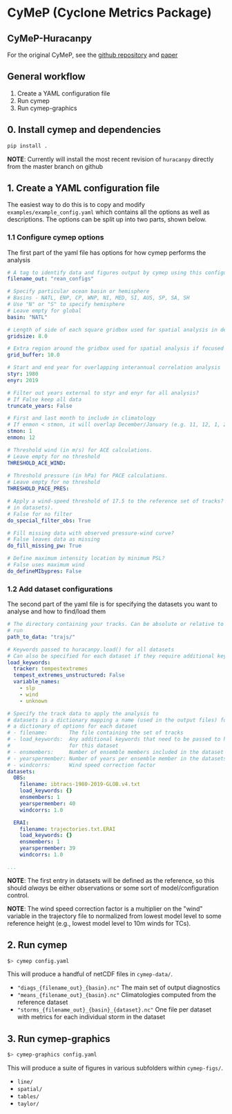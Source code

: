 # CyMeP (Cyclone Metrics Package)
## CyMeP-Huracanpy
For the original CyMeP, see the [github repository](https://github.com/zarzycki/cymep) and [paper](https://doi.org/10.1175/JAMC-D-20-0149.1)

## General workflow
1. Create a YAML configuration file
2. Run cymep
3. Run cymep-graphics

## 0. Install cymep and dependencies

```bash
pip install .
```
**NOTE**: Currently will install the most recent revision of `huracanpy` directly from the master branch on github


## 1. Create a YAML configuration file
The easiest way to do this is to copy and modify `examples/example_config.yaml` which
contains all the options as well as descriptions. The options can be split up into two
parts, shown below.

### 1.1 Configure cymep options
The first part of the yaml file has options for how cymep performs the analysis

```yaml
# A tag to identify data and figures output by cymep using this configuration
filename_out: "rean_configs"

# Specify particular ocean basin or hemisphere
# Basins - NATL, ENP, CP, WNP, NI, MED, SI, AUS, SP, SA, SH
# Use "N" or "S" to specify hemisphere
# Leave empty for global
basin: "NATL"

# Length of side of each square gridbox used for spatial analysis in degrees
gridsize: 8.0

# Extra region around the gridbox used for spatial analysis if focused on a single basin
grid_buffer: 10.0

# Start and end year for overlapping interannual correlation analysis
styr: 1980
enyr: 2019

# Filter out years external to styr and enyr for all analysis?
# If False keep all data
truncate_years: False

# First and last month to include in climatology
# If enmon < stmon, it will overlap December/January (e.g. 11, 12, 1, 2)
stmon: 1
enmon: 12

# Threshold wind (in m/s) for ACE calculations.
# Leave empty for no threshold
THRESHOLD_ACE_WIND:
  
# Threshold pressure (in hPa) for PACE calculations.
# Leave empty for no threshold
THRESHOLD_PACE_PRES:

# Apply a wind-speed threshold of 17.5 to the reference set of tracks? (the first entry
# in datasets).
# False for no filter
do_special_filter_obs: True

# Fill missing data with observed pressure-wind curve?
# False leaves data as missing
do_fill_missing_pw: True

# Define maximum intensity location by minimum PSL?
# False uses maximum wind
do_defineMIbypres: False
```

### 1.2 Add dataset configurations
The second part of the yaml file is for specifying the datasets you want to analyse and
how to find/load them

```yaml
# The directory containing your tracks. Can be absolute or relative to where cymep is
# run
path_to_data: "trajs/"

# Keywords passed to huracanpy.load() for all datasets
# Can also be specified for each dataset if they require additional keywords
load_keywords:
  tracker: tempestextremes
  tempest_extremes_unstructured: False
  variable_names:
    - slp
    - wind
    - unknown

# Specify the track data to apply the analysis to
# datasets is a dictionary mapping a name (used in the output files) for each dataset to
# a dictionary of options for each dataset
# - filename:       The file containing the set of tracks
# - load_keywords:  Any additional keywords that need to be passed to huracanpy.load()
#                   for this dataset
# - ensmembers:     Number of ensemble members included in the dataset
# - yearspermember: Number of years per ensemble member in the datasets
# - windcorrs:      Wind speed correction factor
datasets:
  OBS:
    filename: ibtracs-1980-2019-GLOB.v4.txt
    load_keywords: {}
    ensmembers: 1
    yearspermember: 40
    windcorrs: 1.0

  ERAI:
    filename: trajectories.txt.ERAI
    load_keywords: {}
    ensmembers: 1
    yearspermember: 39
    windcorrs: 1.0

...
```

**NOTE**: The first entry in datasets will be defined as the reference, so this should *always* be either observations or some sort of model/configuration control.

**NOTE**: The wind speed correction factor is a multiplier on the "wind" variable in the trajectory file to normalized from lowest model level to some reference height (e.g., lowest model level to 10m winds for TCs).

## 2. Run cymep

```bash
$> cymep config.yaml
```

This will produce a handful of netCDF files in `cymep-data/`.
- `"diags_{filename_out}_{basin}.nc"` The main set of output diagnostics
- `"means_{filename_out}_{basin}.nc"` Climatologies computed from the reference dataset
- `"storms_{filename_out}_{basin}_{dataset}.nc"` One file per dataset with metrics for each individual storm in the dataset

## 3. Run cymep-graphics

```bash
$> cymep-graphics config.yaml
```

This will produce a suite of figures in various subfolders within `cymep-figs/`.
- `line/`
- `spatial/`
- `tables/`
- `taylor/`
